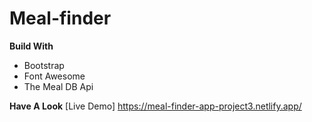 # Meal-finder

**Build With**
- Bootstrap
- Font Awesome
- The Meal DB Api

**Have A Look**
[Live Demo] https://meal-finder-app-project3.netlify.app/
